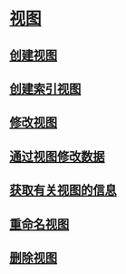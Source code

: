 # [视图](views.md)
## [创建视图](create-views.md)
## [创建索引视图](create-indexed-views.md)
## [修改视图](modify-views.md)
## [通过视图修改数据](modify-data-through-a-view.md)
## [获取有关视图的信息](get-information-about-a-view.md)
## [重命名视图](rename-views.md)
## [删除视图](delete-views.md)
